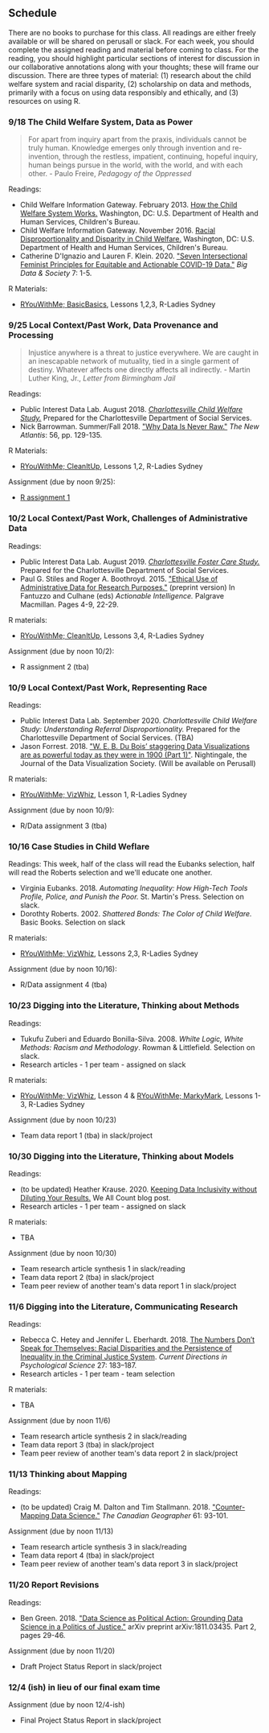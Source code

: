 ## Schedule

There are no books to purchase for this class. All readings are either freely available or will be shared on perusall or slack. For each week, you should complete the assigned reading and material before coming to class. For the reading, you should highlight particular sections of interest for discussion in our collaborative annotations along with your thoughts; these will frame our discussion. There are three types of material: (1) research about the child welfare system and racial disparity, (2) scholarship on data and methods, primarily with a focus on using data responsibly and ethically, and (3) resources on using R. 

### 9/18 The Child Welfare System, Data as Power

> For apart from inquiry apart from the praxis, individuals cannot be truly human. Knowledge emerges only through invention and re-invention, through the restless, impatient, continuing, hopeful inquiry, human beings pursue in the world, with the world, and with each other. - Paulo Freire, *Pedagogy of the Oppressed*

Readings:
* Child Welfare Information Gateway. February 2013. [How the Child Welfare System Works.](https://www.childwelfare.gov/pubs/factsheets/cpswork/) Washington, DC: U.S. Department of Health and Human Services, Children's Bureau.
* Child Welfare Information Gateway. November 2016. [Racial Disproportionality and Disparity in Child Welfare.](https://www.childwelfare.gov/pubs/issue-briefs/racial-disproportionality/) Washington, DC: U.S. Department of Health and Human Services, Children's Bureau.
* Catherine D'Ignazio and Lauren F. Klein. 2020. ["Seven Intersectional Feminist Principles for Equitable and Actionable COVID-19 Data."](https://journals.sagepub.com/doi/10.1177/2053951720942544) *Big Data \& Society* 7: 1-5.

R Materials:
* [RYouWithMe; BasicBasics](https://rladiessydney.org/courses/ryouwithme/01-basicbasics-0/), Lessons 1,2,3, R-Ladies Sydney


### 9/25 Local Context/Past Work, Data Provenance and Processing

> Injustice anywhere is a threat to justice everywhere. We are caught in an inescapable network of mutuality, tied in a single garment of destiny. Whatever affects one directly affects all indirectly. - Martin Luther King, Jr., *Letter from Birmingham Jail*

Readings:
* Public Interest Data Lab. August 2018. [*Charlottesville Child Welfare Study.*](https://doi.org/10.18130/v3-1j50-3z57) Prepared for the Charlottesville Department of Social Services.
* Nick Barrowman. Summer/Fall 2018. ["Why Data Is Never Raw."](https://www.thenewatlantis.com/docLib/20181001_TNA56Barrowman.pdf) *The New Atlantis*: 56, pp. 129-135.

R Materials:
*  [RYouWithMe; CleanItUp](https://rladiessydney.org/courses/ryouwithme/02-cleanitup-0), Lessons 1,2, R-Ladies Sydney

Assignment (due by noon 9/25):
* [R assignment 1](week1-assignment.html)


### 10/2 Local Context/Past Work, Challenges of Administrative Data

Readings: 
* Public Interest Data Lab. August 2019. [*Charlottesville Foster Care Study.*](https://doi.org/10.18130/v3-ztey-hn31) Prepared for the Charlottesville Department of Social Services.
* Paul G. Stiles and Roger A. Boothroyd. 2015. ["Ethical Use of Administrative Data for Research Purposes."](https://www.aisp.upenn.edu/wp-content/uploads/2015/09/0033_12_SP2_Ethical_Admin_Data_001.pdf) (preprint version) In Fantuzzo and Culhane (eds) *Actionable Intelligence.* Palgrave Macmillan. Pages 4-9, 22-29.

R materials:
* [RYouWithMe; CleanItUp](https://rladiessydney.org/courses/ryouwithme/02-cleanitup-0), Lessons 3,4, R-Ladies Sydney

Assignment (due by noon 10/2):
* R assignment 2 (tba)


### 10/9 Local Context/Past Work, Representing Race

Readings:

* Public Interest Data Lab. September 2020. *Charlottesville Child Welfare Study: Understanding Referral Disproportionality.* Prepared for the Charlottesville Department of Social Services. (TBA)
* Jason Forrest. 2018. ["W. E. B. Du Bois’ staggering Data Visualizations are as powerful today as they were in 1900 (Part 1)"](https://medium.com/nightingale/w-e-b-du-bois-staggering-data-visualizations-are-as-powerful-today-as-they-were-in-1900-64752c472ae4). Nightingale, the Journal of the Data Visualization Society. (Will be available on Perusall)

R materials:
* [RYouWithMe; VizWhiz](https://rladiessydney.org/courses/ryouwithme/03-vizwhiz-0/), Lesson 1, R-Ladies Sydney

Assignment (due by noon 10/9):
* R/Data assignment 3 (tba)


### 10/16 Case Studies in Child Weflare

Readings: This week, half of the class will read the Eubanks selection, half will read the Roberts selection and we'll educate one another.
* Virginia Eubanks. 2018. *Automating Inequality: How High-Tech Tools Profile, Police, and Punish the Poor.* St. Martin's Press. Selection on slack.
* Dorothty Roberts. 2002. *Shattered Bonds: The Color of Child Welfare.* Basic Books. Selection on slack 

R materials: 
* [RYouWithMe; VizWhiz](https://rladiessydney.org/courses/ryouwithme/03-vizwhiz-0/), Lessons 2,3, R-Ladies Sydney

Assignment (due by noon 10/16):
* R/Data assignment 4 (tba)


### 10/23 Digging into the Literature, Thinking about Methods

Readings:
* Tukufu Zuberi and Eduardo Bonilla-Silva. 2008. *Whilte Logic, White Methods: Racism and Methodology*. Rowman & Littlefield. Selection on slack.
* Research articles - 1 per team - assigned on slack

R materials: 
* [RYouWithMe; VizWhiz](https://rladiessydney.org/courses/ryouwithme/03-vizwhiz-0/), Lesson 4 & [RYouWithMe; MarkyMark](https://rladiessydney.org/courses/ryouwithme/04-markymark-0/), Lessons 1-3, R-Ladies Sydney

Assignment (due by noon 10/23)
* Team data report 1 (tba) in slack/project


### 10/30 Digging into the Literature, Thinking about Models

Readings: 
* (to be updated) Heather Krause. 2020. [Keeping Data Inclusivity without Diluting Your Results.](https://weallcount.com/2020/01/17/keeping-data-inclusivity-without-diluting-your-results/) We All Count blog post. 
* Research articles - 1 per team - assigned on slack

R materials: 
* TBA

Assignment (due by noon 10/30)
* Team research article synthesis 1 in slack/reading
* Team data report 2 (tba) in slack/project
* Team peer review of another team's data report 1 in slack/project


### 11/6 Digging into the Literature, Communicating Research

Readings: 
*  Rebecca C. Hetey and Jennifer L. Eberhardt. 2018. [The Numbers Don’t Speak for Themselves: Racial Disparities and the Persistence of Inequality in the Criminal Justice System](https://doi.org/10.1177/0963721418763931). *Current Directions in Psychological Science* 27: 183–187. 
* Research articles - 1 per team - team selection

R materials: 
* TBA

Assignment (due by noon 11/6)
* Team research article synthesis 2 in slack/reading
* Team data report 3 (tba) in slack/project
* Team peer review of another team's data report 2 in slack/project


### 11/13 Thinking about Mapping

Readings: 
* (to be updated) Craig M. Dalton and Tim Stallmann. 2018. ["Counter-Mapping Data Science."](https://onlinelibrary.wiley.com/doi/pdf/10.1111/cag.12398) *The Canadian Geographer* 61: 93-101.

Assignment (due by noon 11/13)
* Team research article synthesis 3 in slack/reading
* Team data report 4 (tba) in slack/project
* Team peer review of another team's data report 3 in slack/project


### 11/20 Report Revisions

Readings: 
* Ben Green. 2018. ["Data Science as Political Action: Grounding Data Science in a Politics of Justice."](https://arxiv.org/pdf/1811.03435) arXiv preprint arXiv:1811.03435. Part 2, pages 29-46.

Assignment (due by noon 11/20)
* Draft Project Status Report in slack/project

### 12/4 (ish) in lieu of our final exam time

Assignment (due by noon 12/4-ish)
* Final Project Status Report in slack/project
